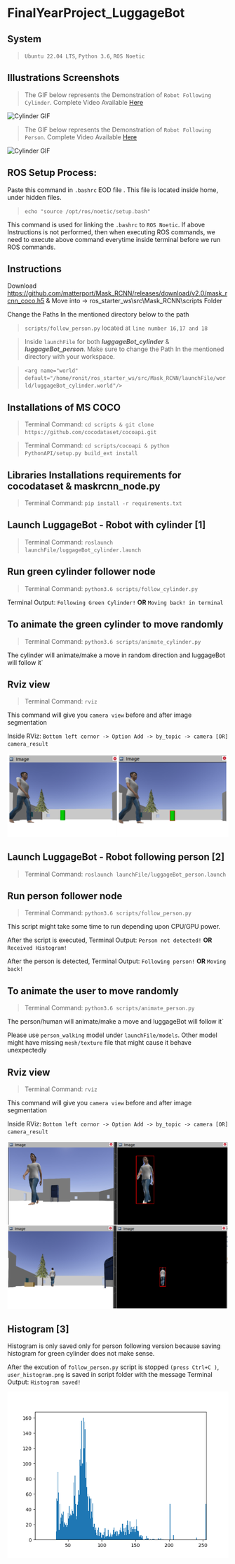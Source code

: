 # FinalYearProject_LuggageBot

## System
> `Ubuntu 22.04 LTS`, `Python 3.6`, `ROS Noetic`

## Illustrations Screenshots
> The GIF below represents the Demonstration of `Robot Following Cylinder`. Complete Video Available [Here](/Screenshots/Robot_Following_Cylinder.mp4)

![Cylinder GIF](/Screenshots/CylinderGIF.gif) 

> The GIF below represents the Demonstration of `Robot Following Person`. Complete Video Available [Here](/Screenshots/Robot_Following_Person.mp4)

![Cylinder GIF](/Screenshots/PersonGIF.gif)

## ROS Setup Process:

Paste this command in `.bashrc` EOD file . This file is located inside home, under hidden files.
> `echo "source /opt/ros/noetic/setup.bash"`

This command is used for linking the `.bashrc` to `ROS Noetic`. If above Instructions is not performed, then when executing ROS commands, we need to execute above command everytime inside terminal before we run ROS commands.

## Instructions

Download https://github.com/matterport/Mask_RCNN/releases/download/v2.0/mask_rcnn_coco.h5 & Move into -> ros_starter_ws\src\Mask_RCNN\scripts Folder

Change the Paths In the mentioned directory below to the path

> `scripts/follow_person.py` located at `line number 16,17 and 18`

> Inside `launchFile` for both **_luggageBot_cylinder_** & **_luggageBot_person_**. Make sure to change the Path In the mentioned directory with your workspace.

> `<arg name="world" default="/home/ronit/ros_starter_ws/src/Mask_RCNN/launchFile/world/luggageBot_cylinder.world"/>`

## Installations of MS COCO
> Terminal Command: `cd scripts & git clone https://github.com/cocodataset/cocoapi.git`

> Terminal Command: `cd scripts/cocoapi & python PythonAPI/setup.py build_ext install`

## Libraries Installations requirements for cocodataset & maskrcnn_node.py
> Terminal Command: `pip install -r requirements.txt`

## Launch LuggageBot - Robot with cylinder [1]
> Terminal Command: `roslaunch launchFile/luggageBot_cylinder.launch`

## Run green cylinder follower node
> Terminal Command: `python3.6 scripts/follow_cylinder.py`

Terminal Output: `Following Green Cylinder!` **OR** `Moving back! in terminal`

## To animate the green cylinder to move randomly
> Terminal Command: `python3.6 scripts/animate_cylinder.py`

The cylinder will animate/make a move in random direction and luggageBot will follow it`

## Rviz view
> Terminal Command: `rviz`

This command will give you `camera view` before and after image segmentation

Inside RViz: `Bottom left cornor -> Option Add -> by_topic -> camera [OR] camera_result`

![Cylinder RViz View](/Screenshots/CylinderRvizView.jpg) 

## Launch LuggageBot - Robot following person [2]
> Terminal Command: `roslaunch launchFile/luggageBot_person.launch`

## Run person follower node
> Terminal Command: `python3.6 scripts/follow_person.py`

This script might take some time to run depending upon CPU/GPU power. 

After the script is executed, Terminal Output: `Person not detected!` **OR** `Received Histogram!`

After the person is detected, Terminal Output: `Following person!` **OR** `Moving back!`

## To animate the user to move randomly
> Terminal Command: `python3.6 scripts/animate_person.py`

The person/human will animate/make a move and luggageBot will follow it`

Please use `person_walking` model under `launchFile/models`. Other model might have missing `mesh/texture` file that might cause it behave unexpectedly

## Rviz view
> Terminal Command: `rviz`

This command will give you `camera view` before and after image segmentation

Inside RViz: `Bottom left cornor -> Option Add -> by_topic -> camera [OR] camera_result`

![Person RViz View](/Screenshots/RvizFinal.jpg) 

## Histogram [3]
Histogram is only saved only for person following version because saving histogram for green cylinder does not make sense.

After the excution of `follow_person.py` script is stopped `(press Ctrl+C )`, `user_histogram.png` is saved in script folder with the message Terminal Output: `Histogram saved!`

![Color Histogram](/Screenshots/user_histogram.png) 
